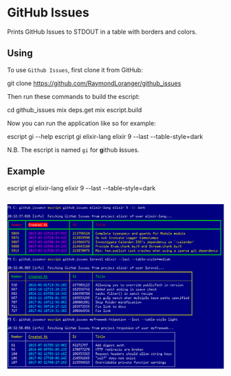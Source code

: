 # GitHub Issues

Prints GitHub Issues to STDOUT in a table with borders and colors.

## Using

To use `Github Issues`, first clone it from GitHub:

git clone https://github.com/RaymondLoranger/github_issues

Then run these commands to build the escript:

cd github_issues
mix deps.get
mix escript.build

Now you can run the application like so for example:

escript gi --help
escript gi elixir-lang elixir 9 --last --table-style=dark

N.B. The escript is named `gi` for **g**ithub **i**ssues.

## Example

escript gi elixir-lang elixir 9 --last --table-style=dark

## ![github_issues_examples](images/github_issues_examples.png)
